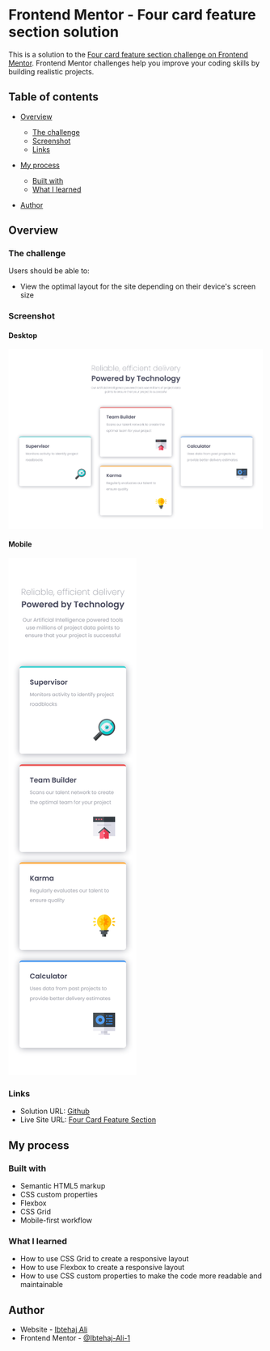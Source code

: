 # Frontend Mentor - Four card feature section solution

This is a solution to the [Four card feature section challenge on Frontend Mentor](https://www.frontendmentor.io/challenges/four-card-feature-section-weK1eFYK). Frontend Mentor challenges help you improve your coding skills by building realistic projects.

## Table of contents

- [Overview](#overview)
  - [The challenge](#the-challenge)
  - [Screenshot](#screenshot)
  - [Links](#links)
- [My process](#my-process)

  - [Built with](#built-with)
  - [What I learned](#what-i-learned)

- [Author](#author)

## Overview

### The challenge

Users should be able to:

- View the optimal layout for the site depending on their device's screen size

### Screenshot

#### Desktop

![](./screenshots/Desktop.png)

#### Mobile

![](./screenshots/Mobile.png)

### Links

- Solution URL: [Github](https://github.com/Ibtehaj-Ali-1/Four-Card-Feature)
- Live Site URL: [Four Card Feature Section](https://four-card-feature-tawny-xi.vercel.app/)

## My process

### Built with

- Semantic HTML5 markup
- CSS custom properties
- Flexbox
- CSS Grid
- Mobile-first workflow

### What I learned

- How to use CSS Grid to create a responsive layout
- How to use Flexbox to create a responsive layout
- How to use CSS custom properties to make the code more readable and maintainable

## Author

- Website - [Ibtehaj Ali](https://github.com/Ibtehaj-Ali-1/Four-Card-Feature)
- Frontend Mentor - [@Ibtehaj-Ali-1](https://www.frontendmentor.io/profile/Ibtehaj-Ali-1)
